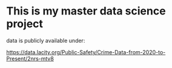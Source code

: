 # This is my master data science project

data is publicly available under:

https://data.lacity.org/Public-Safety/Crime-Data-from-2020-to-Present/2nrs-mtv8
